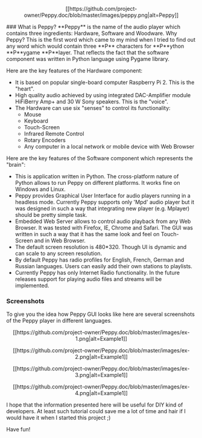 <p align="center">
[[https://github.com/project-owner/Peppy.doc/blob/master/images/peppy.png|alt=Peppy]]
</p>
### What is Peppy?
**Peppy** is the name of the audio player which contains three ingredients: Hardware, Software and Woodware. Why Peppy? This is the first word which came to my mind when I tried to find out any word which would contain three **P** characters for **P**ython **P**ygame **P**layer. That reflects the fact that the software component was written in Python language using Pygame library.

Here are the key features of the Hardware component:
* It is based on popular single-board computer Raspberry Pi 2. This is the "heart".
* High quality audio achieved by using integrated DAC-Amplifier module HiFiBerry Amp+ and 30 W Sony speakers. This is the "voice".
* The Hardware can use six "senses" to control its functionality:
    * Mouse
    * Keyboard
    * Touch-Screen
    * Infrared Remote Control
    * Rotary Encoders
    * Any computer in a local network or mobile device with Web Browser

Here are the key features of the Software component which represents the "brain":
* This is application written in Python. The cross-platform nature of Python allows to run Peppy on different platforms. It works fine on Windows and Linux.
* Peppy provides Graphical User Interface for audio players running in a headless mode. Currently Peppy supports only 'Mpd' audio player but it was designed in such a way that integrating new player (e.g. Mplayer) should be pretty simple task.
* Embedded Web Server allows to control audio playback from any Web Browser. It was tested with Firefox, IE, Chrome and Safari. The GUI was written in such a way that it has the same look and feel on Touch-Screen and in Web Browser.
* The default screen resolution is 480*320. Though UI is dynamic and can scale to any screen resolution.
* By default Peppy has radio profiles for English, French, German and Russian languages. Users can easily add their own stations to playlists.
* Currently Peppy has only Internet Radio functionality. In the future releases support for playing audio files and streams will be implemented.



### Screenshots
To give you the idea how Peppy GUI looks like here are several screenshots of the Peppy player in different languages.
<p align="center">
[[https://github.com/project-owner/Peppy.doc/blob/master/images/ex-1.png|alt=Example1]]
</p>
<p align="center">
[[https://github.com/project-owner/Peppy.doc/blob/master/images/ex-2.png|alt=Example1]]
</p>
<p align="center">
[[https://github.com/project-owner/Peppy.doc/blob/master/images/ex-3.png|alt=Example1]]
</p>
<p align="center">
[[https://github.com/project-owner/Peppy.doc/blob/master/images/ex-4.png|alt=Example1]]
</p>

I hope that the information presented here will be useful for DIY kind of developers. At least such tutorial could save me a lot of time and hair if I would have it when I started this project ;)

Have fun!
